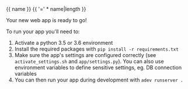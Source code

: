 {{ name }}
{{ '=' * name|length }}

Your new web app is ready to go!

To run your app you'll need to:

1. Activate a python 3.5 or 3.6 environment
2. Install the required packages with `pip install -r requirements.txt`
3. Make sure the app's settings are configured correctly (see `activate_settings.sh` and `app/settings.py`). You can also
 use environment variables to define sensitive settings, eg. DB connection variables
4. You can then run your app during development with `adev runserver .`

